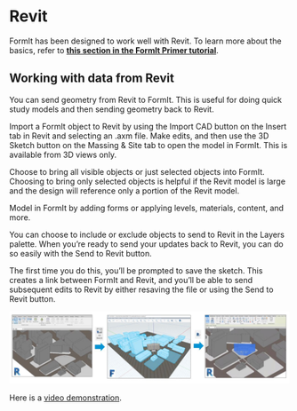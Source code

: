 # Revit

FormIt has been designed to work well with Revit. To learn more about the basics, refer to [**this section in the FormIt Primer tutorial**](revit.md).

## Working with data from Revit

You can send geometry from Revit to FormIt. This is useful for doing quick study models and then sending geometry back to Revit.

Import a FormIt object to Revit by using the Import CAD button on the Insert tab in Revit and selecting an .axm file. Make edits, and then use the 3D Sketch button on the Massing & Site tab to open the model in FormIt. This is available from 3D views only.

Choose to bring all visible objects or just selected objects into FormIt. Choosing to bring only selected objects is helpful if the Revit model is large and the design will reference only a portion of the Revit model.

Model in FormIt by adding forms or applying levels, materials, content, and more.

You can choose to include or exclude objects to send to Revit in the Layers palette. When you’re ready to send your updates back to Revit, you can do so easily with the Send to Revit button.

The first time you do this, you’ll be prompted to save the sketch. This creates a link between FormIt and Revit, and you’ll be able to send subsequent edits to Revit by either resaving the file or using the Send to Revit button.

![](<../.gitbook/assets/formit revit.jpg>)

Here is a [video demonstration](https://youtu.be/yFTMI3V-v1Y).
